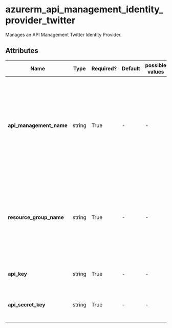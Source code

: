 # azurerm_api_management_identity_provider_twitter

Manages an API Management Twitter Identity Provider.

## Attributes

| Name | Type | Required? | Default  | possible values | Description |
| ---- | ---- | --------- | -------- | ----------- | ----------- |
| **api_management_name** | string | True | -  |  -  | The Name of the API Management Service where this Twitter Identity Provider should be created. Changing this forces a new resource to be created. | 
| **resource_group_name** | string | True | -  |  -  | The Name of the Resource Group where the API Management Service exists. Changing this forces a new resource to be created. | 
| **api_key** | string | True | -  |  -  | App Consumer API key for Twitter. | 
| **api_secret_key** | string | True | -  |  -  | App Consumer API secret key for Twitter. | 


